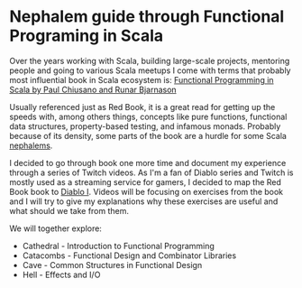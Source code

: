 # Nephalem guide through Functional Programing in Scala

Over the years working with Scala, building large-scale projects, mentoring people and going to various Scala meetups I come with terms that probably most influential book in Scala ecosystem is: [Functional Programming in Scala by Paul Chiusano and Runar Bjarnason](https://www.manning.com/books/functional-programming-in-scala)

Usually referenced just as Red Book, it is a great read for getting up the speeds with, among others things, concepts like pure functions, functional data structures, property-based testing, and infamous monads. Probably because of its density, some parts of the book are a hurdle for some Scala [nephalems](http://diablo.wikia.com/wiki/Nephalem). 

I decided to go through book one more time and document my experience through a series of Twitch videos. As I'm a fan of Diablo series and Twitch is mostly used as a streaming service for gamers, I decided to map the Red Book book to [Diablo I](https://diablo.gamepedia.com/Diablo_Wiki). Videos will be focusing on exercises from the book and I will try to give my explanations why these exercises are useful and what should we take from them.

We will together explore:

- Cathedral - Introduction to Functional Programming
- Catacombs - Functional Design and Combinator Libraries
- Cave - Common Structures in Functional Design
- Hell - Effects and I/O



